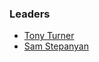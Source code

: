 ### Leaders
* [Tony Turner](mailto:tony.turner@owasp.org)
* [Sam Stepanyan](mailto:sam.stepanyan@owasp.org)
